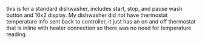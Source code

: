 this is for a standard dishwasher, includes start, stop, and pause wash button and 16x2 display. My dishwasher did not have thermostat temperature info sent back to controller, it just has an on and off thermostat that is inline with heater connection so there was no need for temperature reading. 
